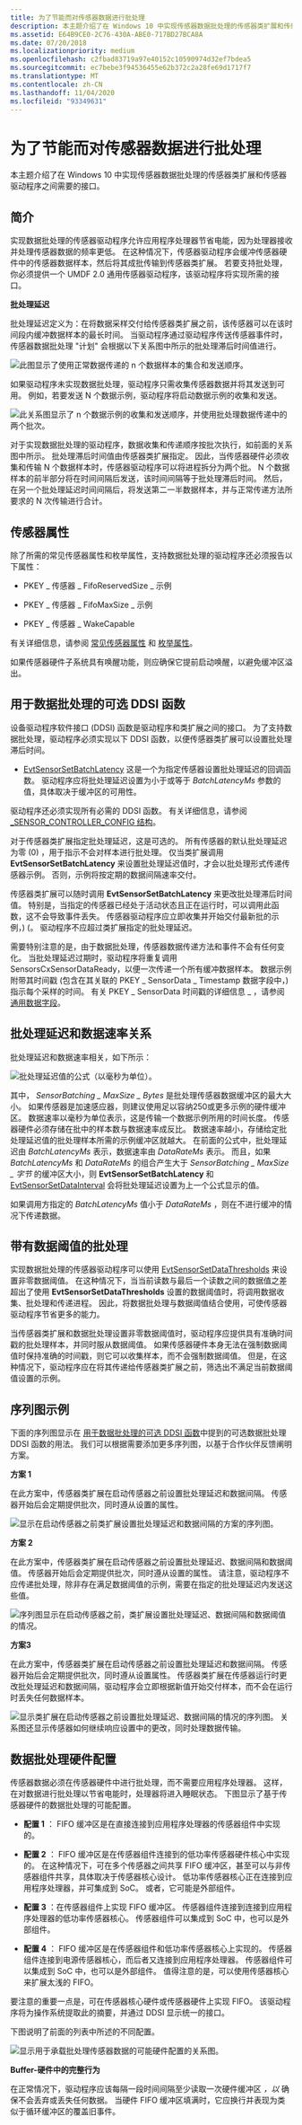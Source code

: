 ```yaml
---
title: 为了节能而对传感器数据进行批处理
description: 本主题介绍了在 Windows 10 中实现传感器数据批处理的传感器类扩展和传感器驱动程序之间需要的接口。
ms.assetid: E64B9CE0-2C76-430A-ABE0-717BD27BCA8A
ms.date: 07/20/2018
ms.localizationpriority: medium
ms.openlocfilehash: c2fbad83719a97e40152c10590974d32ef7bdea5
ms.sourcegitcommit: ec7bebe3f94536455e62b372c2a28fe69d1717f7
ms.translationtype: MT
ms.contentlocale: zh-CN
ms.lasthandoff: 11/04/2020
ms.locfileid: "93349631"
---
```

# <a name="sensor-data-batching-for-power-savings"></a>为了节能而对传感器数据进行批处理


本主题介绍了在 Windows 10 中实现传感器数据批处理的传感器类扩展和传感器驱动程序之间需要的接口。

## <a name="introduction"></a>简介


实现数据批处理的传感器驱动程序允许应用程序处理器节省电能，因为处理器接收并处理传感器数据的频率更低。 在这种情况下，传感器驱动程序会缓冲传感器硬件中的传感器数据样本，然后将其成批传输到传感器类扩展。 若要支持批处理，你必须提供一个 UMDF 2.0 通用传感器驱动程序，该驱动程序将实现所需的接口。

**批处理延迟**

批处理延迟定义为：在将数据采样交付给传感器类扩展之前，该传感器可以在该时间段内缓冲数据样本的最长时间。 当驱动程序通过驱动程序传送传感器事件时，传感器数据批处理 "计划" 会根据以下关系图中所示的批处理滞后时间值进行。

![此图显示了使用正常数据传递的 n 个数据样本的集合和发送顺序。](images/data-batching1.png)

如果驱动程序未实现数据批处理，驱动程序只需收集传感器数据并将其发送到可用。 例如，若要发送 N 个数据示例，驱动程序将启动数据示例的收集和发送。

![此关系图显示了 n 个数据示例的收集和发送顺序，并使用批处理数据传递中的两个批次。](images/data-batching2.png)

对于实现数据批处理的驱动程序，数据收集和传递顺序按批次执行，如前面的关系图中所示。 批处理滞后时间值由传感器类扩展指定。 因此，当传感器硬件必须收集和传输 N 个数据样本时，传感器驱动程序可以将进程拆分为两个批。 N 个数据样本的前半部分将在时间间隔后发送，该时间间隔等于批处理滞后时间。 然后，在另一个批处理延迟时间间隔后，将发送第二一半数据样本，并与正常传递方法所要求的 N 次传输进行合计。

## <a name="sensor-properties"></a>传感器属性


除了所需的常见传感器属性和枚举属性，支持数据批处理的驱动程序还必须报告以下属性：

-   PKEY \_ 传感器 \_ FifoReservedSize \_ 示例

-   PKEY \_ 传感器 \_ FifoMaxSize \_ 示例

-   PKEY \_ 传感器 \_ WakeCapable

有关详细信息，请参阅 [常见传感器属性](common-sensor-properties.md) 和 [枚举属性](enumeration-properties.md)。

如果传感器硬件子系统具有唤醒功能，则应确保它提前启动唤醒，以避免缓冲区溢出。

## <a name="optional-ddsi-functions-for-data-batching"></a>用于数据批处理的可选 DDSI 函数


设备驱动程序软件接口 (DDSI) 函数是驱动程序和类扩展之间的接口。 为了支持数据批处理，驱动程序必须实现以下 DDSI 函数，以便传感器类扩展可以设置批处理滞后时间。

-   [EvtSensorSetBatchLatency](/windows-hardware/drivers/ddi/sensorscx/ns-sensorscx-_sensor_controller_config) 这是一个为指定传感器设置批处理延迟的回调函数。 驱动程序应将批处理延迟设置为小于或等于 *BatchLatencyMs* 参数的值，具体取决于缓冲区的可用性。

驱动程序还必须实现所有必需的 DDSI 函数。 有关详细信息，请参阅 [_SENSOR_CONTROLLER_CONFIG 结构](/windows-hardware/drivers/ddi/sensorscx/ns-sensorscx-_sensor_controller_config)。

对于传感器类扩展指定批处理延迟，这是可选的。 所有传感器的默认批处理延迟为零 (0) ，用于指示不会对样本进行批处理。 仅当类扩展调用 **EvtSensorSetBatchLatency** 来设置批处理延迟值时，才会以批处理形式传递传感器示例。 否则，示例将按定期的数据间隔速率交付。

传感器类扩展可以随时调用 **EvtSensorSetBatchLatency** 来更改批处理滞后时间值。 特别是，当指定的传感器已经处于活动状态且正在运行时，可以调用此函数，这不会导致事件丢失。 传感器驱动程序应立即收集并开始交付最新批的示例，)  (。 驱动程序不应超过类扩展指定的批处理延迟。

需要特别注意的是，由于数据批处理，传感器数据传递方法和事件不会有任何变化。 当批处理延迟过期时，驱动程序将重复调用 SensorsCxSensorDataReady，以便一次传递一个所有缓冲数据样本。 数据示例附带其时间戳 (包含在其关联的 PKEY \_ SensorData \_ Timestamp 数据字段中，) 指示每个采样的时间。 有关 PKEY \_ SensorData 时间戳的详细信息 \_ ，请参阅 [通用数据字段](common-data-fields.md)。

## <a name="batch-latency-and-data-rate-relationship"></a>批处理延迟和数据速率关系


批处理延迟和数据速率相关，如下所示：

![批处理延迟值的公式（以毫秒为单位）。](images/batch-formula.png)

其中， *SensorBatching \_ MaxSize \_ Bytes* 是批处理传感器数据缓冲区的最大大小。 如果传感器是加速感应器，则建议使用足以容纳250或更多示例的硬件缓冲区。 数据速率以毫秒为单位表示，这是传输一个数据示例所用的时间长度。 传感器硬件必须存储在批中的样本数与数据速率成反比。 数据速率越小，存储给定批处理延迟值的批处理样本所需的示例缓冲区就越大。 在前面的公式中，批处理延迟由 *BatchLatencyMs* 表示，数据速率由 *DataRateMs* 表示。 而且，如果 *BatchLatencyMs* 和 *DataRateMs* 的组合产生大于 *SensorBatching \_ MaxSize \_ 字节* 的缓冲区大小，则 **EvtSensorSetBatchLatency** 和 [EvtSensorSetDataInterval](/windows-hardware/drivers/ddi/sensorscx/ns-sensorscx-_sensor_controller_config) 会将批处理延迟设置为上一个公式显示的值。

如果调用方指定的 *BatchLatencyMs* 值小于 *DataRateMs* ，则在不进行缓冲的情况下传递数据。

## <a name="batching-with-data-thresholds"></a>带有数据阈值的批处理


实现数据批处理的传感器驱动程序可以使用 [EvtSensorSetDataThresholds](/windows-hardware/drivers/ddi/sensorscx/ns-sensorscx-_sensor_controller_config) 来设置非零数据阈值。 在这种情况下，当当前读数与最后一个读数之间的数据值之差超出了使用 **EvtSensorSetDataThresholds** 设置的数据阈值时，将调用数据收集、批处理和传递进程。 因此，将数据批处理与数据阈值结合使用，可使传感器驱动程序节省更多的能力。

当传感器类扩展和数据批处理设置非零数据阈值时，驱动程序应提供具有准确时间戳的批处理样本，并同时服从数据阈值。 如果传感器硬件本身无法在强制数据阈值时保持准确的时间戳，则它可以收集样本，而不会强制数据阈值。 但是，在这种情况下，驱动程序应在将其传递给传感器类扩展之前，筛选出不满足当前数据阈值设置的示例。

## <a name="sequence-diagram-examples"></a>序列图示例


下面的序列图显示在 [用于数据批处理的可选 DDSI 函数](#optional-ddsi-functions-for-data-batching)中提到的可选数据批处理 DDSI 函数的用法。 我们可以根据需要添加更多序列图，以基于合作伙伴反馈阐明方案。

**方案 1**

在此方案中，传感器类扩展在启动传感器之前设置批处理延迟和数据间隔。 传感器开始后会定期提供批次，同时遵从设置的属性。

![显示在启动传感器之前类扩展设置批处理延迟和数据间隔的方案的序列图。](images/batch-scenario1.png)

**方案 2**

在此方案中，传感器类扩展在启动传感器之前设置批处理延迟、数据间隔和数据阈值。 传感器开始后会定期提供批次，同时遵从设置的属性。 请注意，驱动程序不应传递批处理，除非存在满足数据阈值的示例，需要在指定的批处理延迟内发送这些值。

![序列图显示在启动传感器之前，类扩展设置批处理延迟、数据间隔和数据阈值的情况。](images/batch-scenario2.png)

**方案3**

在此方案中，传感器类扩展在启动传感器之前设置批处理延迟和数据间隔。 传感器开始后会定期提供批次，同时遵从设置属性。 传感器类扩展在传感器运行时更改批处理延迟和数据间隔，驱动程序会立即根据新值开始交付样本，而不会在运行时丢失任何数据样本。

![显示类扩展在启动传感器之前设置批处理延迟、数据间隔的情况的序列图。 关系图还显示传感器如何继续响应设置中的更改，同时处理数据传输。](images/batch-scenario3.png)

## <a name="data-batching-hardware-configurations"></a>数据批处理硬件配置


传感器数据必须在传感器硬件中进行批处理，而不需要应用程序处理器。 这样，在对数据进行批处理以节省电能时，处理器将进入睡眠状态。 下图显示了基于传感器硬件的数据批处理的可能配置。

-   **配置 1** ： FIFO 缓冲区是在直接连接到应用程序处理器的传感器组件中实现的。

-   **配置 2** ： FIFO 缓冲区是在传感器组件连接到的低功率传感器硬件核心中实现的。 在这种情况下，可在多个传感器之间共享 FIFO 缓冲区，甚至可以与非传感器组件共享，具体取决于传感器核心设计。 低功率传感器核心正在连接到应用程序处理器，并可集成到 SoC。 或者，它可能是外部组件。

-   **配置 3** ：在传感器组件上实现 FIFO 缓冲区。 传感器组件连接到连接到应用程序处理器的低功率传感器核心。 传感器组件可以集成到 SoC 中，也可以是外部组件。

-   **配置 4** ： FIFO 缓冲区是在传感器组件和低功率传感器核心上实现的。 传感器组件连接到电源传感器核心，而后者又连接到应用程序处理器。 传感器组件可以集成到 SoC 中，也可以是外部组件。 值得注意的是，可以使用传感器核心来扩展太浅的 FIFO。

要注意的重要一点是，可在传感器核心硬件或传感器硬件上实现 FIFO。 该驱动程序将为操作系统提取此的摘要，并通过 DDSI 显示统一的接口。

下图说明了前面的列表中所述的不同配置。

![显示用于承载批处理传感器数据的可能硬件配置的关系图。](images/sensor-batch-hw.png)

**Buffer-硬件中的完整行为**

在正常情况下，驱动程序应该每隔一段时间间隔至少读取一次硬件缓冲区 *，以* 确保不会丢弃或丢失任何数据。 当硬件 FIFO 缓冲区填满时，它应换行并表现为类似于循环缓冲区的覆盖旧事件。

